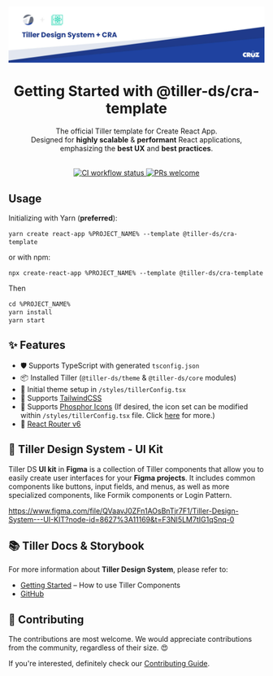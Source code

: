 <img width="914" alt="Tiller Design System with CRA" src="https://raw.githubusercontent.com/croz-ltd/tiller-starter-cra/master/template/template_banner.jpg" align="center">
<br />

<div align="center" >
<h1>Getting Started with @tiller-ds/cra-template</h1>
The official Tiller template for Create React App. <br>
Designed for <strong>highly scalable</strong> & <strong>performant</strong> React applications, <br /> emphasizing the <strong>best UX</strong> and <strong>best practices</strong>.
</div>

<br />

<p align="center">
  <a href="https://github.com/croz-ltd/tiller-starter-cra/actions/workflows/build.yml">
    <img src="https://github.com/croz-ltd/tiller-starter-cra/actions/workflows/build.yml/badge.svg" alt="CI workflow status" />
  </a>
  <a href="https://github.com/tiller-starter-cra/blob/master/CONTRIBUTING.md">
    <img src="https://img.shields.io/badge/PRs-welcome-brightgreen.svg" alt="PRs welcome" />
  </a>
</p>

## Usage

Initializing with Yarn (**preferred**):

```shell script
yarn create react-app %PROJECT_NAME% --template @tiller-ds/cra-template
```

or with npm:

```shell script
npx create-react-app %PROJECT_NAME% --template @tiller-ds/cra-template
``` 

Then

```shell script
cd %PROJECT_NAME%
yarn install
yarn start
```

## ✨ Features

- 🛡 Supports TypeScript with generated `tsconfig.json`
- 📦️ Installed Tiller (`@tiller-ds/theme` & `@tiller-ds/core` modules)
- 🎨 Initial theme setup in `/styles/tillerConfig.tsx`
- 📌 Supports [TailwindCSS](https://tailwindcss.com/)
- 📌 Supports [Phosphor Icons](https://phosphoricons.com/) (If desired, the icon set can be modified within `/styles/tillerConfig.tsx` file. Click [here](http://tiller-storybook-development.tos-cloud.lan.croz.net/?path=/docs/component-library-icons-icon--simple#using-custom-icon-library) for more.)
- 📌 [React Router v6](https://reactrouter.com/en/main)

## 🎨 Tiller Design System - UI Kit

Tiller DS **UI kit** in **Figma** is a collection of Tiller components that allow you to easily create user interfaces for your **Figma projects**. It includes common components like buttons, input fields, and menus, as well as more specialized components, like Formik components or Login Pattern.

https://www.figma.com/file/QVaavJ0ZFn1AOsBnTjr7F1/Tiller-Design-System---UI-KIT?node-id=8627%3A11169&t=F3NI5LM7tIG1qSnq-0

## 📚 Tiller Docs & Storybook

For more information about **Tiller Design System**, please refer to:

- [Getting Started](http://tiller-storybook-development.tos-cloud.lan.croz.net/?path=/docs/introduction--page) – How to use Tiller Components
- [GitHub](https://github.com/croz-ltd/tiller)

## 🙌 Contributing

The contributions are most welcome. We would appreciate contributions from the community, regardless of their size. 😍

If you're interested, definitely check our [Contributing Guide](https://github.com/croz-ltd/tiller-starter-cra/blob/master/CONTRIBUTING.md).
